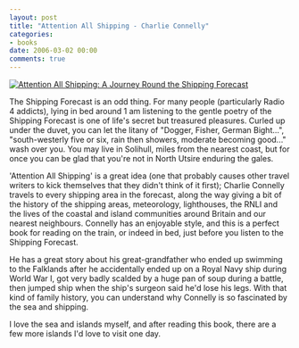 ```yaml
---
layout: post
title: "Attention All Shipping - Charlie Connelly"
categories:
- books
date: 2006-03-02 00:00
comments: true
---
```


<p class="img-shadow"><a href="http://www.amazon.co.uk/exec/obidos/ASIN/0349116032/butshesagirl-21/" title="Click to view item at Amazon"><img src="http://images-eu.amazon.com/images/P/0349116032.02.MZZZZZZZ.jpg" alt="Attention All Shipping: A Journey Round the Shipping Forecast" /></a></p>

<p>The Shipping Forecast is an odd thing. For many people (particularly Radio 4 addicts), lying in bed around 1 am listening to the gentle poetry of the Shipping Forecast is one of life's secret but treasured pleasures. Curled up under the duvet, you can let the litany of "Dogger, Fisher, German Bight...", "south-westerly five or six, rain then showers, moderate becoming good..." wash over you. You may live in Solihull, miles from the nearest coast, but for once you can be glad that you're not in North Utsire enduring the gales.</p>


<p>'Attention All Shipping' is a great idea (one that probably causes other travel writers to kick themselves that they didn't think of it first); Charlie Connelly travels to every shipping area in the forecast, along the way giving a bit of the history of the shipping areas, meteorology, lighthouses, the RNLI and the lives of the coastal and island communities around Britain and our nearest neighbours. Connelly has an enjoyable style, and this is a perfect book for reading on the train, or indeed in bed, just before you listen to the Shipping Forecast.</p>

<p>He has a great story about his great-grandfather who ended up swimming to the Falklands after he accidentally ended up on a Royal Navy ship during World War I, got very badly scalded by a huge pan of soup during a battle, then jumped ship when the ship's surgeon said he'd lose his legs. With that kind of family history, you can understand why Connelly is so fascinated by the sea and shipping.</p>

<p>I love the sea and islands myself, and after reading this book, there are a few more islands I'd love to visit one day.</p>

